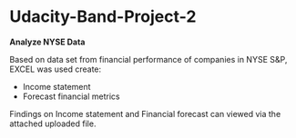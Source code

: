 # Udacity-Band-Project-2

**Analyze NYSE Data**

Based on data set from financial performance of companies in NYSE S&P, EXCEL was used create:
- Income statement
- Forecast financial metrics

Findings on Income statement and Financial forecast can viewed via the attached uploaded file.
